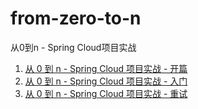 # from-zero-to-n
从0到n - Spring Cloud项目实战

1. [从 0 到 n - Spring Cloud 项目实战 - 开篇](https://xie.infoq.cn/article/2e804cfaf1084de339601f201)
2. [从 0 到 n - Spring Cloud 项目实战 - 入门](https://xie.infoq.cn/article/b111205a9d05fef89525f8783)
3. [从 0 到 n - Spring Cloud 项目实战 - 重试](https://xie.infoq.cn/article/cd424bd23643af21a0c2eec42)
